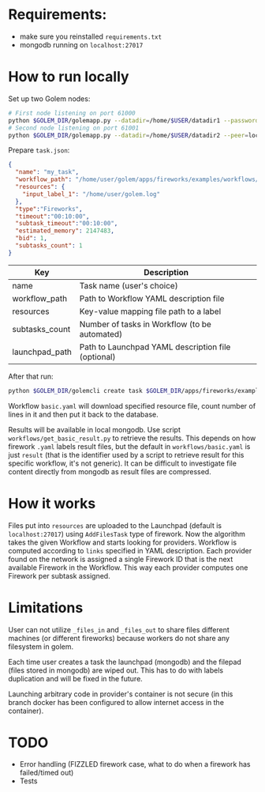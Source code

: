 # Requirements:

- make sure you reinstalled `requirements.txt`
- mongodb running on `localhost:27017`


# How to run locally

Set up two Golem nodes:


```sh
# First node listening on port 61000
python $GOLEM_DIR/golemapp.py --datadir=/home/$USER/datadir1 --password=node1 --accept-terms --rpc-address=localhost:61000
# Second node listening on port 61001
python $GOLEM_DIR/golemapp.py --datadir=/home/$USER/datadir2 --peer=localhost:40102 --rpc-address=localhost:61001
```


Prepare `task.json`: 

```json
{
  "name": "my_task",
  "workflow_path": "/home/user/golem/apps/fireworks/examples/workflows/basic.yaml",
  "resources": {
    "input_label_1": "/home/user/golem.log"
  },
  "type":"Fireworks",
  "timeout":"00:10:00",
  "subtask_timeout":"00:10:00",
  "estimated_memory": 2147483,
  "bid": 1,
  "subtasks_count": 1
}
```

| Key            | Description                                                     |
|----------------|-----------------------------------------------------------------|
| name           | Task name (user's choice)                                       |
| workflow_path  | Path to Workflow YAML description file                          |
| resources      | Key-value mapping file path to a label                          |
| subtasks_count | Number of tasks in Workflow (to be automated)                   |
| launchpad_path | Path to Launchpad YAML description file (optional)              |

After that run:

```sh
python $GOLEM_DIR/golemcli create task $GOLEM_DIR/apps/fireworks/examples/task.json`
```

Workflow `basic.yaml` will download specified resource file, count number of lines in it and then put it back to the database. 

Results will be available in local mongodb. Use script `workflows/get_basic_result.py` to retrieve the results. This depends on how firework `.yaml` labels result files, but the default in `workflows/basic.yaml` is just `result` (that is the identifier used by a script to retrieve result for this specific workflow, it's not generic). It can be difficult to investigate file content directly from mongodb as result files are compressed. 

# How it works

Files put into `resources` are uploaded to the Launchpad (default is `localhost:27017`) using `AddFilesTask` type of firework. Now the algorithm takes the given Workflow and starts looking for providers. Workflow is computed according to `links` specified in YAML description. Each provider found on the network is assigned a single Firework ID that is the next available Firework in the Workflow. This way each provider computes one Firework per subtask assigned. 

# Limitations

User can not utilize `_files_in` and `_files_out` to share files different machines (or different fireworks) because workers do not share any filesystem in golem. 

Each time user creates a task the launchpad (mongodb) and the filepad (files stored in mongodb) are wiped out. This has to do with labels duplication and will be fixed in the future.

Launching arbitrary code in provider's container is not secure (in this branch docker has been configured to allow internet access in the container).

# TODO

- Error handling (FIZZLED firework case, what to do when a firework has failed/timed out)
- Tests

